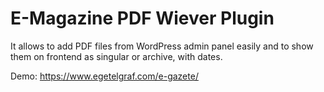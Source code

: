 # E-Magazine PDF Wiever Plugin
It allows to add PDF files from WordPress admin panel easily and to show them on frontend as singular or archive, with dates.

Demo: https://www.egetelgraf.com/e-gazete/
